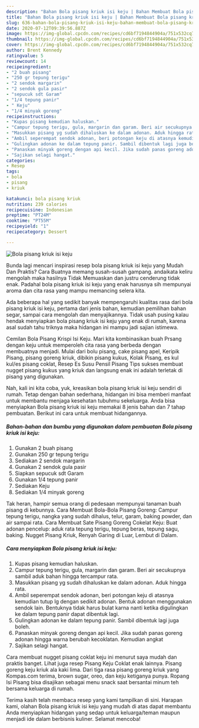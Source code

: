 ```yaml
---
description: "Bahan Bola pisang kriuk isi keju | Bahan Membuat Bola pisang kriuk isi keju Yang Enak Dan Lezat"
title: "Bahan Bola pisang kriuk isi keju | Bahan Membuat Bola pisang kriuk isi keju Yang Enak Dan Lezat"
slug: 636-bahan-bola-pisang-kriuk-isi-keju-bahan-membuat-bola-pisang-kriuk-isi-keju-yang-enak-dan-lezat
date: 2020-07-12T09:39:56.887Z
image: https://img-global.cpcdn.com/recipes/cd6bf7194844904a/751x532cq70/bola-pisang-kriuk-isi-keju-foto-resep-utama.jpg
thumbnail: https://img-global.cpcdn.com/recipes/cd6bf7194844904a/751x532cq70/bola-pisang-kriuk-isi-keju-foto-resep-utama.jpg
cover: https://img-global.cpcdn.com/recipes/cd6bf7194844904a/751x532cq70/bola-pisang-kriuk-isi-keju-foto-resep-utama.jpg
author: Brent Kennedy
ratingvalue: 5
reviewcount: 14
recipeingredient:
- "2 buah pisang"
- "250 gr tepung terigu"
- "2 sendok margarin"
- "2 sendok gula pasir"
- "sepucuk sdt Garam"
- "1/4 tepung panir"
- " Keju"
- "1/4 minyak goreng"
recipeinstructions:
- "Kupas pisang kemudian haluskan."
- "Campur tepung terigu, gula, margarin dan garam. Beri air secukupnya sambil aduk bahan hingga tercampur rata."
- "Masukkan pisang yg sudah dihaluskan ke dalam adonan. Aduk hingga rata."
- "Ambil seperempat sendok adonan, beri potongan keju di atasnya kemudian tutup lg dengan sedikit adonan. Bentuk adonan menggunakan sendok lain. Bentuknya tidak harus bulat karna nanti ketika digulingkan ke dalam tepung panir dapat dibentuk lagi."
- "Gulingkan adonan ke dalam tepung panir. Sambil dibentuk lagi juga boleh."
- "Panaskan minyak goreng dengan api kecil. Jika sudah panas goreng adonan hingga warna berubah kecoklatan. Kemudian angkat"
- "Sajikan selagi hangat."
categories:
- Resep
tags:
- bola
- pisang
- kriuk

katakunci: bola pisang kriuk 
nutrition: 239 calories
recipecuisine: Indonesian
preptime: "PT24M"
cooktime: "PT55M"
recipeyield: "1"
recipecategory: Dessert

---
```



![Bola pisang kriuk isi keju](https://img-global.cpcdn.com/recipes/cd6bf7194844904a/751x532cq70/bola-pisang-kriuk-isi-keju-foto-resep-utama.jpg)

Bunda lagi mencari inspirasi resep bola pisang kriuk isi keju yang Mudah Dan Praktis? Cara Buatnya memang susah-susah gampang. andaikata keliru mengolah maka hasilnya Tidak Memuaskan dan justru cenderung tidak enak. Padahal bola pisang kriuk isi keju yang enak harusnya sih mempunyai aroma dan cita rasa yang mampu memancing selera kita.

Ada beberapa hal yang sedikit banyak mempengaruhi kualitas rasa dari bola pisang kriuk isi keju, pertama dari jenis bahan, kemudian pemilihan bahan segar, sampai cara mengolah dan menyajikannya. Tidak usah pusing kalau hendak menyiapkan bola pisang kriuk isi keju yang enak di rumah, karena asal sudah tahu triknya maka hidangan ini mampu jadi sajian istimewa.

Cemilan Bola Pisang Krispi Isi Keju. Mari kita kombinasikan buah Prsang dengan keju untuk memperoleh cita rasa yang berbeda dengan membuatnya menjadi. Mulai dari bolu pisang, cake pisang apel, Keripik Pisang, pisang goreng kriuk, dibikin pisang kukus, Kolak Pisang, es kul kul/es pisang coklat, Resep Es Susu Pensil Pisang Tips sukses membuat nugget pisang kukus yang kriuk dan langsung enak ini adalah terletak di pisang yang digunakan.


Nah, kali ini kita coba, yuk, kreasikan bola pisang kriuk isi keju sendiri di rumah. Tetap dengan bahan sederhana, hidangan ini bisa memberi manfaat untuk membantu menjaga kesehatan tubuhmu sekeluarga. Anda bisa menyiapkan Bola pisang kriuk isi keju memakai 8 jenis bahan dan 7 tahap pembuatan. Berikut ini cara untuk membuat hidangannya.

<!--inarticleads1-->

##### Bahan-bahan dan bumbu yang digunakan dalam pembuatan Bola pisang kriuk isi keju:

1. Gunakan 2 buah pisang
1. Gunakan 250 gr tepung terigu
1. Sediakan 2 sendok margarin
1. Gunakan 2 sendok gula pasir
1. Siapkan sepucuk sdt Garam
1. Gunakan 1/4 tepung panir
1. Sediakan  Keju
1. Sediakan 1/4 minyak goreng


Tak heran, hampir semua orang di pedesaan mempunyai tanaman buah pisang di kebunnya. Cara Membuat Bola-Bola Pisang Goreng: Campur tepung terigu, nangka yang sudah dihalus, telur, garam, baking powder, dan air sampai rata. Cara Membuat Sate Pisang Goreng Cokelat Keju: Buat adonan pencelup: aduk rata tepung terigu, tepung beras, tepung sagu, baking. Nugget Pisang Kriuk, Renyah Garing di Luar, Lembut di Dalam. 

<!--inarticleads2-->

##### Cara menyiapkan Bola pisang kriuk isi keju:

1. Kupas pisang kemudian haluskan.
1. Campur tepung terigu, gula, margarin dan garam. Beri air secukupnya sambil aduk bahan hingga tercampur rata.
1. Masukkan pisang yg sudah dihaluskan ke dalam adonan. Aduk hingga rata.
1. Ambil seperempat sendok adonan, beri potongan keju di atasnya kemudian tutup lg dengan sedikit adonan. Bentuk adonan menggunakan sendok lain. Bentuknya tidak harus bulat karna nanti ketika digulingkan ke dalam tepung panir dapat dibentuk lagi.
1. Gulingkan adonan ke dalam tepung panir. Sambil dibentuk lagi juga boleh.
1. Panaskan minyak goreng dengan api kecil. Jika sudah panas goreng adonan hingga warna berubah kecoklatan. Kemudian angkat
1. Sajikan selagi hangat.


Cara membuat nugget pisang coklat keju ini menurut saya mudah dan praktis banget. Lihat juga resep Pisang Keju Coklat enak lainnya. Pisang goreng keju kriuk ala kaki lima. Dari tiga rasa pisang goreng kriuk yang Kompas.com terima, brown sugar, oreo, dan keju ketiganya punya. Ropang Isi Pisang bisa disajikan sebagai menu snack saat bersantai minum teh bersama keluarga di rumah. 

Terima kasih telah membaca resep yang kami tampilkan di sini. Harapan kami, olahan Bola pisang kriuk isi keju yang mudah di atas dapat membantu Anda menyiapkan hidangan yang sedap untuk keluarga/teman maupun menjadi ide dalam berbisnis kuliner. Selamat mencoba!
